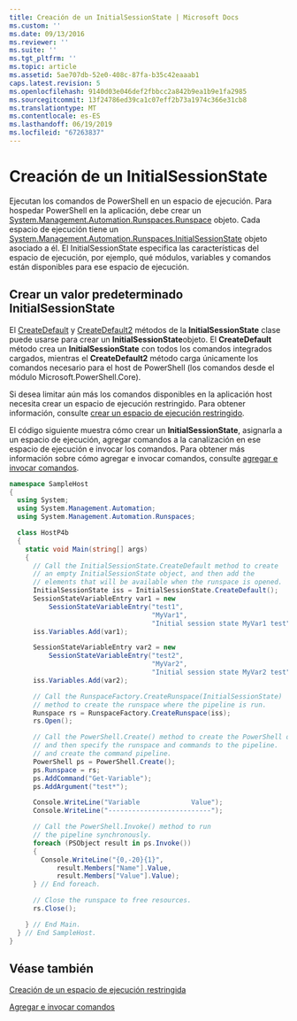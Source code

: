 ```yaml
---
title: Creación de un InitialSessionState | Microsoft Docs
ms.custom: ''
ms.date: 09/13/2016
ms.reviewer: ''
ms.suite: ''
ms.tgt_pltfrm: ''
ms.topic: article
ms.assetid: 5ae707db-52e0-408c-87fa-b35c42eaaab1
caps.latest.revision: 5
ms.openlocfilehash: 9140d03e046def2fbbcc2a842b9ea1b9e1fa2985
ms.sourcegitcommit: 13f24786ed39ca1c07eff2b73a1974c366e31cb8
ms.translationtype: MT
ms.contentlocale: es-ES
ms.lasthandoff: 06/19/2019
ms.locfileid: "67263837"
---
```

# <a name="creating-an-initialsessionstate"></a>Creación de un InitialSessionState

Ejecutan los comandos de PowerShell en un espacio de ejecución.
Para hospedar PowerShell en la aplicación, debe crear un [System.Management.Automation.Runspaces.Runspace](/dotnet/api/System.Management.Automation.Runspaces.Runspace) objeto.
Cada espacio de ejecución tiene un [System.Management.Automation.Runspaces.InitialSessionState](/dotnet/api/System.Management.Automation.Runspaces.InitialSessionState) objeto asociado a él.
El InitialSessionState especifica las características del espacio de ejecución, por ejemplo, qué módulos, variables y comandos están disponibles para ese espacio de ejecución.

## <a name="create-a-default-initialsessionstate"></a>Crear un valor predeterminado InitialSessionState

El [CreateDefault](/dotnet/api/System.Management.Automation.Runspaces.InitialSessionState.CreateDefault) y [CreateDefault2](/dotnet/api/System.Management.Automation.Runspaces.InitialSessionState.CreateDefault2) métodos de la **InitialSessionState** clase puede usarse para crear un **InitialSessionState**objeto.
El **CreateDefault** método crea un **InitialSessionState** con todos los comandos integrados cargados, mientras el **CreateDefault2** método carga únicamente los comandos necesario para el host de PowerShell (los comandos desde el módulo Microsoft.PowerShell.Core).

Si desea limitar aún más los comandos disponibles en la aplicación host necesita crear un espacio de ejecución restringido.
Para obtener información, consulte [crear un espacio de ejecución restringido](creating-a-constrained-runspace.md).

El código siguiente muestra cómo crear un **InitialSessionState**, asignarla a un espacio de ejecución, agregar comandos a la canalización en ese espacio de ejecución e invocar los comandos.
Para obtener más información sobre cómo agregar e invocar comandos, consulte [agregar e invocar comandos](adding-and-invoking-commands.md).

```csharp
namespace SampleHost
{
  using System;
  using System.Management.Automation;
  using System.Management.Automation.Runspaces;

  class HostP4b
  {
    static void Main(string[] args)
    {
      // Call the InitialSessionState.CreateDefault method to create
      // an empty InitialSessionState object, and then add the
      // elements that will be available when the runspace is opened.
      InitialSessionState iss = InitialSessionState.CreateDefault();
      SessionStateVariableEntry var1 = new
          SessionStateVariableEntry("test1",
                                    "MyVar1",
                                    "Initial session state MyVar1 test");
      iss.Variables.Add(var1);

      SessionStateVariableEntry var2 = new
          SessionStateVariableEntry("test2",
                                    "MyVar2",
                                    "Initial session state MyVar2 test");
      iss.Variables.Add(var2);

      // Call the RunspaceFactory.CreateRunspace(InitialSessionState)
      // method to create the runspace where the pipeline is run.
      Runspace rs = RunspaceFactory.CreateRunspace(iss);
      rs.Open();

      // Call the PowerShell.Create() method to create the PowerShell object,
      // and then specify the runspace and commands to the pipeline.
      // and create the command pipeline.
      PowerShell ps = PowerShell.Create();
      ps.Runspace = rs;
      ps.AddCommand("Get-Variable");
      ps.AddArgument("test*");

      Console.WriteLine("Variable             Value");
      Console.WriteLine("--------------------------");

      // Call the PowerShell.Invoke() method to run
      // the pipeline synchronously.
      foreach (PSObject result in ps.Invoke())
      {
        Console.WriteLine("{0,-20}{1}",
            result.Members["Name"].Value,
            result.Members["Value"].Value);
      } // End foreach.

      // Close the runspace to free resources.
      rs.Close();

    } // End Main.
  } // End SampleHost.
}
```

## <a name="see-also"></a>Véase también

[Creación de un espacio de ejecución restringida](creating-a-constrained-runspace.md)

[Agregar e invocar comandos](adding-and-invoking-commands.md)
